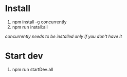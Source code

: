 # Install
1. npm install -g concurrently
2. npm run install:all

*concurrently needs to be installed only if you don't have it*  

# Start dev
1. npm run startDev:all
